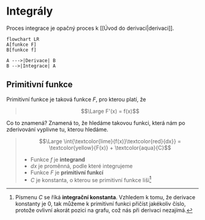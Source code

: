 # Integrály
Proces integrace je opačný proces k [[Úvod do derivací|derivaci]].

```mermaid
flowchart LR
A[funkce F]
B[funkce f]

A --->|Derivace| B
B -->|Integrace| A
```

## Primitivní funkce
Primitivní funkce je taková funkce $F$, pro kterou platí, že
>$$\Large F'(x) = f(x)$$

Co to znamená? Znamená to, že hledáme takovou funkci, která nám po zderivování vyplivne tu, kterou hledáme.

>$$\Large \int{\textcolor{lime}{f(x)}\textcolor{red}{dx}} = \textcolor{yellow}{F(x)} + \textcolor{aqua}{C}$$
>- Funkce $f$ je **integrand**
>- $dx$ je proměnná, podle které integrujeme
>- Funkce $F$ je **primitivní funkcí**
>- $C$ je konstanta, o kterou se primitivní funkce liší[^1]

[^1]:Písmenu $C$ se říká **integrační konstanta**. Vzhledem k tomu, že derivace konstanty je 0, tak můžeme k primitivní funkci přičíst jakékoliv číslo, protože ovlivní akorát pozici na grafu, což nás při derivaci nezajímá.